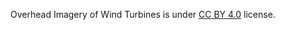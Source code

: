 Overhead Imagery of Wind Turbines is under [CC BY 4.0](https://creativecommons.org/licenses/by/4.0/legalcode) license.